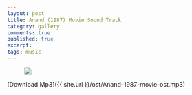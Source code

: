 ```yaml
---
layout: post
title: Anand (1987) Movie Sound Track
category: gallery
comments: true
published: true
excerpt:
tags: music
---
```


<figure>
  <img src="{{ site.url }}/images/gallery/anand.jpg">
  <figcaption></figcaption>
</figure>

[Download Mp3]({{ site.url }}/ost/Anand-1987-movie-ost.mp3)

